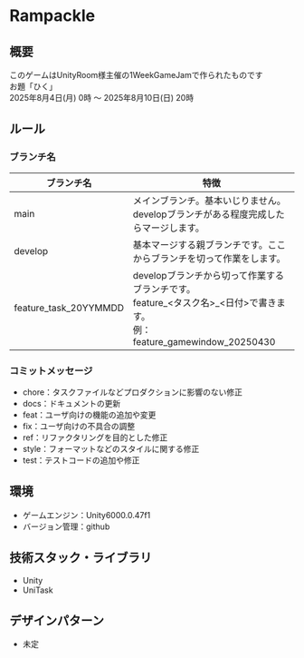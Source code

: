 ﻿# Rampackle

## 概要
このゲームはUnityRoom様主催の1WeekGameJamで作られたものです<br>
お題「ひく」<br>
2025年8月4日(月) 0時 〜 2025年8月10日(日) 20時<br>

## ルール
### ブランチ名
| ブランチ名 | 特徴 |
| --- | --- |
| main | メインブランチ。基本いじりません。<br> developブランチがある程度完成したらマージします。 |
| develop | 基本マージする親ブランチです。ここからブランチを切って作業をします。 |
| feature_task_20YYMMDD | developブランチから切って作業するブランチです。<br> feature_<タスク名>_<日付>で書きます。<br>例：feature_gamewindow_20250430 |

### コミットメッセージ
- chore：タスクファイルなどプロダクションに影響のない修正
- docs：ドキュメントの更新
- feat：ユーザ向けの機能の追加や変更
- fix：ユーザ向けの不具合の調整
- ref：リファクタリングを目的とした修正
- style：フォーマットなどのスタイルに関する修正
- test：テストコードの追加や修正

## 環境
- ゲームエンジン：Unity6000.0.47f1
- バージョン管理：github

## 技術スタック・ライブラリ
- Unity
- UniTask

## デザインパターン
- 未定



